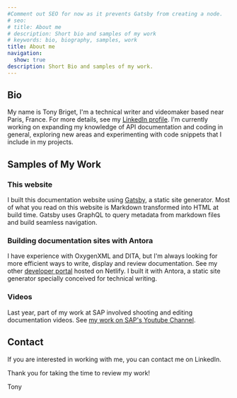 ```yaml
---
#Comment out SEO for now as it prevents Gatsby from creating a node.
# seo:
# title: About me
# description: Short bio and samples of my work
# keywords: bio, biography, samples, work
title: About me
navigation:
  show: true
description: Short Bio and samples of my work.
---
```


## Bio
My name is Tony Briget, I'm a technical writer and videomaker based near Paris, France. For more details, see my [LinkedIn profile](https://www.linkedin.com/in/tony-briget-52640017a/). I'm currently working on expanding my knowledge of API documentation and coding in general, exploring new areas and experimenting with code snippets that I include in my projects. 

## Samples of My Work

### This website
I built this documentation website using [Gatsby](https://www.gatsbyjs.com/), a static site generator. Most of what you read on this website is Markdown transformed into HTML at build time. Gatsby uses GraphQL to query metadata from markdown files and build seamless navigation.

### Building documentation sites with Antora
I have experience with OxygenXML and DITA, but I'm always looking for more efficient ways to write, display and review documentation. See my other [developer portal](https://tb-apidocs.netlify.app/apidocs/1.0/) hosted on Netlify. I built it with Antora, a static site generator specially conceived for technical writing.

### Videos
Last year, part of my work at SAP involved shooting and editing documentation videos. See [my work on SAP's Youtube Channel](https://www.youtube.com/watch?v=aENAqA82wdo). 


## Contact
If you are interested in working with me, you can contact me on LinkedIn. 

Thank you for taking the time to review my work! 

Tony
